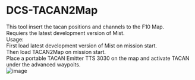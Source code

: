 # DCS-TACAN2Map
This tool insert the tacan positions and channels to the F10 Map.<br>
Requiers the latest development version of Mist.<br>
Usage:<br>
First load latest development version of Mist on mission start.<br>
Then load TACAN2Map on mission start.<br>
Place a portable TACAN Emitter TTS 3030 on the map and activate TACAN under the advanced waypoits.<br>
![image](https://user-images.githubusercontent.com/22547435/177745079-1e9e9ea4-75d6-4d12-91f6-7e1edaf7ff8b.png)
